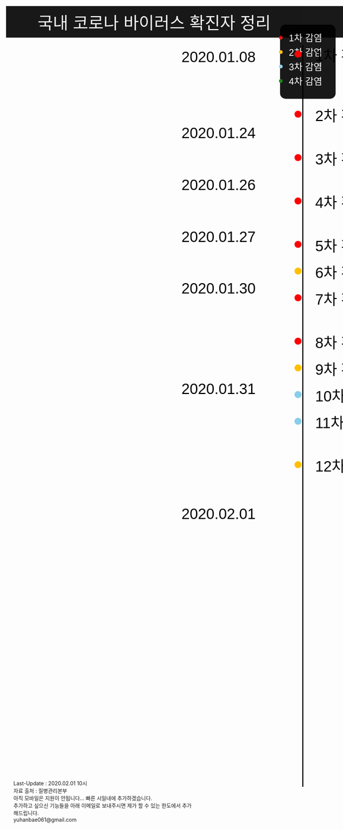 <!DOCTYPE html>
<html lang="ko">
<head>
	<meta charset="UTF-8";
	<meta name="viewport" content="width=device-width, initial-scale=1.0">
	<meta http-equiv="X-UA-Compatible" content="id=ddge">
	<title>국내 코로나 바이러스 확진자 정리</title>
	<link href="https://fonts.googleapis.com/css?family=Jua&display=swap" rel="stylesheet">
</head>
<body style="
    display: inline-block;
    margin: 0;
">
	<style>
		.Jua {
			font-size: 45px;
			font-family: 'Jua', sans-serif;
		}
		.box_1 {
			background: black;
			opacity: 0.9;
			color: #F2F2F2;
			display: flex;
			justify-content: center;
			padding: 10px 80px;
			align-items: center
		}
		.box_2 {
			background: black;
			opacity: 0.9;
			color: #F2F2F2;
			display: flex;
			justify-content: center;
			padding: 10px 10px;
			align-items: center
		}
		.box_3 {
			background: black;
			opacity: 0.9;
			position: fixed;
			justify-content: center;
			height: 200px;
			width: 150px;
			align-items: center;
			border-radius: 15px;
			right: 20px;
			top: 100px;
		}
		.line {
			width: 100px;
			height: 2000px;
			margin-left: 800px;
			border-left: 3px solid black;
		}
		.time {
			list-style: none;
		}
		.grid {
			display: grid;
			grid-template-columns: 800px 720px 200px 200px;
		}
		#c{
			text-decoration: none;
			color: white;
			font-family: 'Jua', sans-serif;
			font-size: 30px;
			position: relative;
		}
		#b {
			text-decoration: none;
			color: black;
			font-family: 'Jua', sans-serif;
			font-size: 30px;
			position: relative;
		}
	</style>
	<div class="grid">
		<div class="title box_1">
			<span class="Jua title">국내 코로나 바이러스 확진자 정리</span>
		</div>
		<div class="box_2" id="a"></div>
		<div class="box_2 b" style="background-color: #F2F2F2">
			<a href="./coronavirus_1.html" id="b"><span>확진순서</span></a>
		</div>
		<div class="box_2 c" onmouseover="
		document.querySelector('.c').style.backgroundColor = '#F2F2F2'
		document.querySelector('#c').style.color = 'black'" onmouseout="
		document.querySelector('.c').style.backgroundColor = 'black'
		document.querySelector('#c').style.color = 'white'">
			<a href="./coronavirus_2.html" id="c"><span>감염상황</span></a>
		</div>
	</div>
	<div class="line" style="position: relative; top: 20px; z-index: 0;"></div>
	<div style="position: absolute; top: 40px; z-index: 1;">
		<ul style="width: 300px; margin-left: 800px; margin-top: 100px;">
			<li style="color: red; font-size: 60px; width: 300px;"><span class="Jua" style="font-size: 40px; color: black;">&nbsp1차 확진자<br><br><br></span></li>
			<li style="color: red; font-size: 60px; width: 300px;"><span class="Jua" style="font-size: 40px; color: black;">&nbsp2차 확진자<br><br></span></li>
			<li style="color: red; font-size: 60px; width: 300px;"><span class="Jua" style="font-size: 40px; color: black;">&nbsp3차 확진자<br><br></span></li>
			<li style="color: red; font-size: 60px; width: 300px;"><span class="Jua" style="font-size: 40px; color: black;">&nbsp4차 확진자<br><br></span></li>
			<li style="color: red; font-size: 60px; width: 300px;"><span class="Jua" style="font-size: 40px; color: black;">&nbsp5차 확진자<br></span></li>
			<li style="color: #FFC000; font-size: 60px; width: 300px; margin: 0;"><span class="Jua" style="font-size: 40px; color: black;">&nbsp6차 확진자<br></span></li>
			<li style="color: red; font-size: 60px; width: 300px;"><span class="Jua" style="font-size: 40px; color: black;">&nbsp7차 확진자<br><br></span></li>
			<li style="color: red; font-size: 60px; width: 300px;"><span class="Jua" style="font-size: 40px; color: black;">&nbsp8차 확진자<br></span></li>
			<li style="color: #FFC000; font-size: 60px; width: 300px;"><span class="Jua" style="font-size: 40px; color: black;">&nbsp9차 확진자<br></span></li>
			<li style="color: skyblue; font-size: 60px; width: 300px;"><span class="Jua" style="font-size: 40px; color: black;">&nbsp10차 확진자<br></span></li>
			<li style="color: skyblue; font-size: 60px; width: 300px;"><span class="Jua" style="font-size: 40px; color: black;">&nbsp11차 확진자<br><br></span></li>
			<li style="color: #FFC000; font-size: 60px; width: 300px;"><span class="Jua" style="font-size: 40px; color: black;">&nbsp12차 확진자<br></span></li>
		</ul>
	</div>
	<div style="position: absolute; top: 30px; z-index: 1;">
		<ul style="width: 600px; margin-left: 1000px; margin-top: 130px;">
			<li class="time" style="width: 1200px;"><span class="Jua" style="font-size: 40px; color: gray; opacity: 0.8; line-height: 2.1em">&nbsp중국인 女 36세 우한에서 감염<br><br><br></span></li>
			<li class="time" style="width: 1200px;"><span class="Jua" style="font-size: 40px; color: gray; opacity: 0.8;">&nbsp한국인 男 55세 우한에서 감염<br><br><br></span></li>
			<li class="time" style="width: 1200px;"><span class="Jua" style="font-size: 40px; color: gray; opacity: 0.8;">&nbsp한국인 男 54세 우한에서 감염<br><br><br></span></li>
			<li class="time" style="width: 1200px;"><span class="Jua" style="font-size: 40px; color: gray; opacity: 0.8;">&nbsp한국인 男 55세 우한에서 감염<br><br><br></span></li>
			<li class="time" style="width: 1200px; line-height: 4.7em"><span class="Jua" style="font-size: 40px; color: gray; opacity: 0.8;">&nbsp한국인 男 33세 우한에서 감염<br></span></li>
			<li class="time" style="width: 1200px; line-height: 4.7em"><span class="Jua" style="font-size: 40px; color: gray; opacity: 0.8;">&nbsp한국인 男 55세 3차 확진자와 접촉<br></span></li>
			<li class="time" style="width: 1200px;"><span class="Jua" style="font-size: 40px; color: gray; opacity: 0.8;">&nbsp한국인 男 28세 우한에서 감염<br><br><br></span></li>
			<li class="time" style="width: 1200px; line-height: 4.7em"><span class="Jua" style="font-size: 40px; color: gray; opacity: 0.8;">&nbsp한국인 女 62세 우한에서 감염<br></span></li>
			<li class="time" style="width: 1200px; line-height: 4.7em"><span class="Jua" style="font-size: 40px; color: gray; opacity: 0.8;">&nbsp한국인 女 28세 5차 확진자의 지인<br></span></li>
			<li class="time" style="width: 1200px; line-height: 5.5em"><span class="Jua" style="font-size: 40px; color: gray; opacity: 0.8;">&nbsp한국인 女 52세 6차 확진자의 아내<br></span></li>
			<li class="time" style="width: 1200px; line-height: 2.9em"><span class="Jua" style="font-size: 40px; color: gray; opacity: 0.8;">&nbsp한국인 男 25세 6차 확진자의 아들<br><br><br></span></li>
			<li class="time" style="width: 1200px;"><span class="Jua" style="font-size: 40px; color: gray; opacity: 0.8;">&nbsp중국인 男 49세 일본인 확진자와 접촉<br><br><br></span></li>
		</ul>
	</div>
	<div style="position: absolute; top: 30px; z-index: 1;">
		<ul style="width: 300px; margin-left: 450px; margin-top: 125px; line-height: 4.7em;">
			<li class="time" style="width: 300px;"><span class="Jua" style="font-size: 40px; color: black;">2020.01.08<br><br><br></span></li>
			<li class="time" style="width: 300px;"><span class="Jua" style="font-size: 40px; color: black;">2020.01.24<br><br></span></li>
			<li class="time" style="width: 300px;"><span class="Jua" style="font-size: 40px; color: black;">2020.01.26<br><br></span></li>
			<li class="time" style="width: 300px;"><span class="Jua" style="font-size: 40px; color: black;">2020.01.27<br><br></span></li>
			<li class="time" style="width: 300px;"><span class="Jua" style="font-size: 40px; color: black;">2020.01.30<br><br><br><br></span></li>
			<li class="time" style="width: 300px;"><span class="Jua" style="font-size: 40px; color: black;">2020.01.31<br><br><br><br><br></span></li>
			<li class="time" style="width: 300px;"><span class="Jua" style="font-size: 40px; color: black;">2020.02.01<br><br></span></li>
		</ul>
	</div>
	<div class="box_3">
		<ul>
			<li style="color: red; font-size: xx-large;"><span class="Jua" style="font-size: 25px; color: white;">1차 감염</span></li>
			<li style="color: #FFC000; font-size: xx-large;"><span class="Jua" style="font-size: 25px; color: white;">2차 감염</span></li>
			<li style="color: skyblue; font-size: xx-large;"><span class="Jua" style="font-size: 25px; color: white;">3차 감염</span></li>
			<li style="color: green; font-size: xx-large;"><span class="Jua" style="font-size: 25px; color: white;">4차 감염</span></li>
		</ul>
	</div>
	<div style="margin-left: 20px; margin-bottom: 20px">
		<span>Last-Update : 2020.02.01 10시<br>자료 출처 : 질병관리본부<br>아직 모바일은 지원이 안됩니다... 빠른 시일내에 추가하겠습니다.<br>추가하고 싶으신 기능들을 아래 이메일로 보내주시면 제가 할 수 있는 한도에서 추가해드립니다.<br>yuhanbae061@gmail.com</span>
	</div>
</body>
</html>
